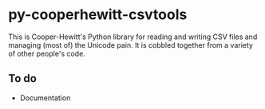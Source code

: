 # py-cooperhewitt-csvtools

This is Cooper-Hewitt's Python library for reading and writing CSV files and managing (most of) the Unicode pain. It is cobbled together from a variety of other people's code.

## To do

* Documentation
